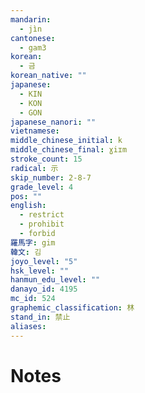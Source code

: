 ```yaml
---
mandarin:
  - jìn
cantonese:
  - gam3
korean:
  - 금
korean_native: ""
japanese:
  - KIN
  - KON
  - GON
japanese_nanori: ""
vietnamese:
middle_chinese_initial: k
middle_chinese_final: ɣiɪm
stroke_count: 15
radical: 示
skip_number: 2-8-7
grade_level: 4
pos: ""
english:
  - restrict
  - prohibit
  - forbid
羅馬字: gim
韓文: 김
joyo_level: "5"
hsk_level: ""
hanmun_edu_level: ""
danayo_id: 4195
mc_id: 524
graphemic_classification: 林
stand_in: 禁止
aliases:
---
```


# Notes
